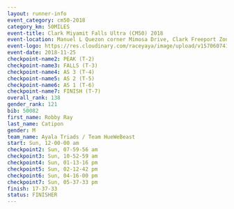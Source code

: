 ```yaml
---
layout: runner-info 
event_category: cm50-2018 
category_km: 50MILES 
event-title: Clark Miyamit Falls Ultra (CM50) 2018 
event-location: Manuel L Quezon corner Mimosa Drive, Clark Freeport Zone, Clark, Pampanga, Philippines 
event-logo: https://res.cloudinary.com/raceyaya/image/upload/v1570607412/logo/cm50_p8ydpq.jpg 
event-date: 2018-11-25 
checkpoint-name2: PEAK (T-2) 
checkpoint-name3: FALLS (T-3) 
checkpoint-name4: AS 3 (T-4) 
checkpoint-name5: AS 2 (T-5) 
checkpoint-name6: AS 1 (T-6) 
checkpoint-name7: FINISH (T-7) 
overall_rank: 138
gender_rank: 121
bib: 50082
first_name: Robby Ray
last_name: Catipon
gender: M
team_name: Ayala Triads / Team HueWeBeast
start: Sun, 12-00-00 am
checkpoint2: Sun, 07-59-56 am
checkpoint3: Sun, 10-52-59 am
checkpoint4: Sun, 01-13-16 pm
checkpoint5: Sun, 02-12-42 pm
checkpoint6: Sun, 04-16-00 pm
checkpoint7: Sun, 05-37-33 pm
finish: 17-37-33
status: FINISHER
---
```

